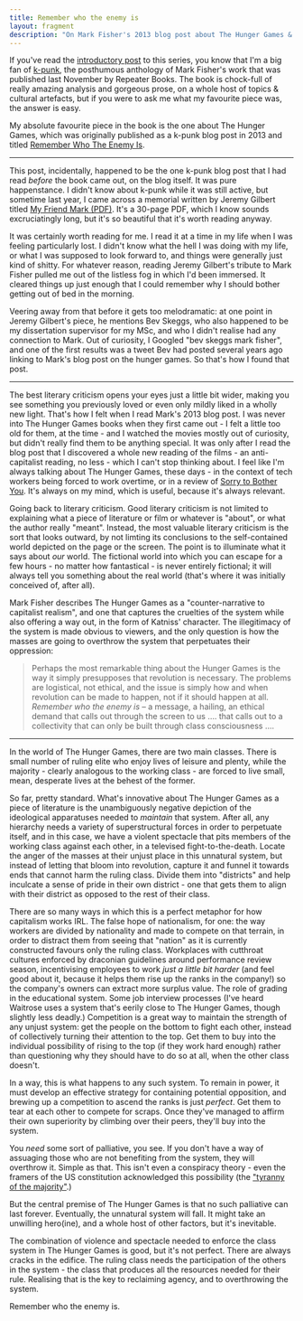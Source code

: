 ```yaml
---
title: Remember who the enemy is
layout: fragment
description: "On Mark Fisher's 2013 blog post about The Hunger Games & why it's still relevant today."
---
```


If you've read the [introductory post](/posts/fragments-1) to this series, you know that I'm a big fan of [k-punk](https://repeaterbooks.com/product/k-punk-the-collected-and-unpublished-writings-of-mark-fisher-2004-2016/), the posthumous anthology of Mark Fisher's work that was published last November by Repeater Books. The book is chock-full of really amazing analysis and gorgeous prose, on a whole host of topics & cultural artefacts, but if you were to ask me what my favourite piece was, the answer is easy.

My absolute favourite piece in the book is the one about The Hunger Games, which was originally published as a k-punk blog post in 2013 and titled [Remember Who The Enemy Is](https://k-punk.org/remember-who-the-enemy-is/).

***

This post, incidentally, happened to be the one k-punk blog post that I had read _before_ the book came out, on the blog itself. It was pure happenstance. I didn't know about k-punk while it was still active, but sometime last year, I came across a memorial written by Jeremy Gilbert titled [My Friend Mark (PDF)](https://jeremygilbertwriting.files.wordpress.com/2017/03/my-friend-mark40.pdf). It's a 30-page PDF, which I know sounds excruciatingly long, but it's so beautiful that it's worth reading anyway.

It was certainly worth reading for me. I read it at a time in my life when I was feeling particularly lost. I didn't know what the hell I was doing with my life, or what I was supposed to look forward to, and things were generally just kind of shitty. For whatever reason, reading Jeremy Gilbert's tribute to Mark Fisher pulled me out of the listless fog in which I'd been immersed. It cleared things up just enough that I could remember why I should bother getting out of bed in the morning.

Veering away from that before it gets too melodramatic: at one point in Jeremy Gilbert's piece, he mentions Bev Skeggs, who also happened to be my dissertation supervisor for my MSc, and who I didn't realise had any connection to Mark. Out of curiosity, I Googled "bev skeggs mark fisher", and one of the first results was a tweet Bev had posted several years ago linking to Mark's blog post on the hunger games. So that's how I found that post.

***

The best literary criticism opens your eyes just a little bit wider, making you see something you previously loved or even only mildly liked in a wholly new light. That's how I felt when I read Mark's 2013 blog post. I was never into The Hunger Games books when they first came out - I felt a little too old for them, at the time - and I watched the movies mostly out of curiosity, but didn't really find them to be anything special. It was only after I read the blog post that I discovered a whole new reading of the films - an anti-capitalist reading, no less - which I can't stop thinking about. I feel like I'm always talking about The Hunger Games, these days - in the context of tech workers being forced to work overtime, or in a review of [Sorry to Bother You](/speaking/trash-future-sorry-to-bother-you). It's always on my mind, which is useful, because it's always relevant.

Going back to literary criticism. Good literary criticism is not limited to explaining what a piece of literature or film or whatever is "about", or what the author really "meant". Instead, the most valuable literary criticism is the sort that looks outward, by not limting its conclusions to the self-contained world depicted on the page or the screen. The point is to illuminate what it says about _our_ world. The fictional world into which you can escape for a few hours - no matter how fantastical - is never entirely fictional; it will always tell you something about the real world (that's where it was initially conceived of, after all).

Mark Fisher describes The Hunger Games as a "counter-narrative to capitalist realism", and one that captures the cruelties of the system while also offering a way out, in the form of Katniss' character. The illegitimacy of the system is made obvious to viewers, and the only question is how the masses are going to overthrow the system that perpetuates their oppression:

> Perhaps the most remarkable thing about the Hunger Games is the way it simply presupposes that revolution is necessary. The problems are logistical, not ethical, and the issue is simply how and when revolution can be made to happen, not if it should happen at all. _Remember who the enemy is_ – a message, a hailing, an ethical demand that calls out through the screen to us …. that calls out to a collectivity that can only be built through class consciousness ….

***

In the world of The Hunger Games, there are two main classes. There is small number of ruling elite who enjoy lives of leisure and plenty, while the majority - clearly analogous to the working class - are forced to live small, mean, desperate lives at the behest of the former.

So far, pretty standard. What's innovative about The Hunger Games as a piece of literature is the unambiguously negative depiction of the ideological apparatuses needed to _maintain_ that system. After all, any hierarchy needs a variety of superstructural forces in order to perpetuate itself, and in this case, we have a violent spectacle that pits members of the working class against each other, in a televised fight-to-the-death. Locate the anger of the masses at their unjust place in this unnatural system, but instead of letting that bloom into revolution, capture it and funnel it towards ends that cannot harm the ruling class. Divide them into "districts" and help inculcate a sense of pride in their own district - one that gets them to align with their district as opposed to the rest of their class.

There are so many ways in which this is a perfect metaphor for how capitalism works IRL. The false hope of nationalism, for one: the way workers are divided by nationality and made to compete on that terrain, in order to distract them from seeing that "nation" as it is currently constructed favours only the ruling class. Workplaces with cutthroat cultures enforced by draconian guidelines around performance review season, incentivising employees to work _just a little bit harder_ (and feel good about it, because it helps them rise up the ranks in the company!) so the company's owners can extract more surplus value. The role of grading in the educational system. Some job interview processes (I've heard Waitrose uses a system that's eerily close to The Hunger Games, though slightly less deadly.) Competition is a great way to maintain the strength of any unjust system: get the people on the bottom to fight each other, instead of collectively turning their attention to the top. Get them to buy into the individual possibility of rising to the top (if they work hard enough) rather than questioning why they should have to do so at all, when the other class doesn't.

In a way, this is what happens to any such system. To remain in power, it must develop an effective strategy for containing potential opposition, and brewing up a competition to ascend the ranks is just _perfect_. Get them to tear at each other to compete for scraps. Once they've managed to affirm their own superiority by climbing over their peers, they'll buy into the system.

You _need_ some sort of palliative, you see. If you don't have a way of assuaging those who are not benefiting from the system, they will overthrow it. Simple as that. This isn't even a conspiracy theory - even the framers of the US constitution acknowledged this possibility (the ["tyranny of the majority"](https://en.wikipedia.org/wiki/Tyranny_of_the_majority).)

But the central premise of The Hunger Games is that no such palliative can last forever. Eventually, the unnatural system will fall. It might take an unwilling hero(ine), and a whole host of other factors, but it's inevitable.

The combination of violence and spectacle needed to enforce the class system in The Hunger Games is good, but it's not perfect. There are always cracks in the edifice. The ruling class needs the participation of the others in the system - the class that produces all the resources needed for their rule. Realising that is the key to reclaiming agency, and to overthrowing the system.

Remember who the enemy is.

